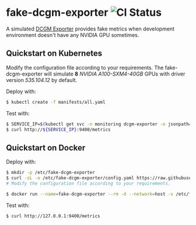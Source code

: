 # fake-dcgm-exporter ![CI Status](https://github.com/crazytaxii/fake-dcgm-exporter/actions/workflows/publish-image.yml/badge.svg)

A simulated [DCGM Exporter](https://github.com/NVIDIA/dcgm-exporter) provides fake metrics when development environment doesn't have any NVIDIA GPU sometimes.

## Quickstart on Kubernetes

Modify the configuration file according to your requirements. The fake-dcgm-exporter will simulate **8** *NVIDIA A100-SXM4-40GB* GPUs with driver version *535.104.12* by default.

Deploy with:

```bash
$ kubectl create -f manifests/all.yaml
```

Test with:

```bash
$ SERVICE_IP=$(kubectl get svc -n monitoring dcgm-exporter -o jsonpath='{.spec.clusterIP}')
$ curl http://${SERVICE_IP}:9400/metrics
```

## Quickstart on Docker

Deploy with:

```bash
$ mkdir -p /etc/fake-dcgm-exporter
$ curl -sL -o /etc/fake-dcgm-exporter/config.yaml https://raw.githubusercontent.com/crazytaxii/fake-dcgm-exporter/refs/heads/main/config.yaml
# Modify the configuration file according to your requirements.

$ docker run --name=fake-dcgm-exporter --rm -d --network=host -v /etc/fake-dcgm-exporter:/etc/fake-dcgm-exporter crazytaxii/fake-dcgm-exporter:latest
```

Test with:

```bash
$ curl http://127.0.0.1:9400/metrics
```
